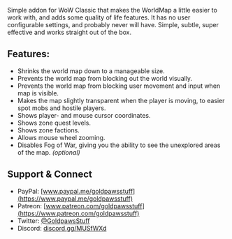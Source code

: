 Simple addon for WoW Classic that makes the WorldMap a little easier to work with, and adds some quality of life features. It has no user configurable settings, and probably never will have. Simple, subtle, super effective and works straight out of the box.

## **Features:**  
- Shrinks the world map down to a manageable size.
- Prevents the world map from blocking out the world visually. 
- Prevents the world map from blocking user movement and input when map is visible. 
- Makes the map slightly transparent when the player is moving, to easier spot mobs and hostile players. 
- Shows player- and mouse cursor coordinates. 
- Shows zone quest levels.
- Shows zone factions.
- Allows mouse wheel zooming. 
- Disables Fog of War, giving you the ability to see the unexplored areas of the map. _(optional)_

## **Support & Connect**
* PayPal: [www.paypal.me/goldpawsstuff](https://www.paypal.me/goldpawsstuff)  
* Patreon: [www.patreon.com/goldpawsstuff](https://www.patreon.com/goldpawsstuff)  
* Twitter: [@GoldpawsStuff](https://twitter.com/goldpawsstuff)  
* Discord: [discord.gg/MUSfWXd](https://discord.gg/MUSfWXd)  
